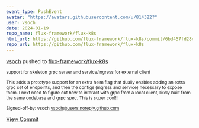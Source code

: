 ```yaml
---
event_type: PushEvent
avatar: "https://avatars.githubusercontent.com/u/814322?"
user: vsoch
date: 2024-01-19
repo_name: flux-framework/flux-k8s
html_url: https://github.com/flux-framework/flux-k8s/commit/6bd457fd28c0047fa404a454afb535eb82e44293
repo_url: https://github.com/flux-framework/flux-k8s
---
```


<a href='https://github.com/vsoch' target='_blank'>vsoch</a> pushed to <a href='https://github.com/flux-framework/flux-k8s' target='_blank'>flux-framework/flux-k8s</a>

<small>support for skeleton grpc server and service/ingress for external client

This adds a prototype support for an extra helm flag that
dually enables adding an extra grpc set of endpoints, and then
the configs (ingress and service) necessary to expose them.
I next need to figure out how to interact with grpc from
a local client, likely built from the same codebase and grpc
spec. This is super cool!!

Signed-off-by: vsoch <vsoch@users.noreply.github.com></small>

<a href='https://github.com/flux-framework/flux-k8s/commit/6bd457fd28c0047fa404a454afb535eb82e44293' target='_blank'>View Commit</a>